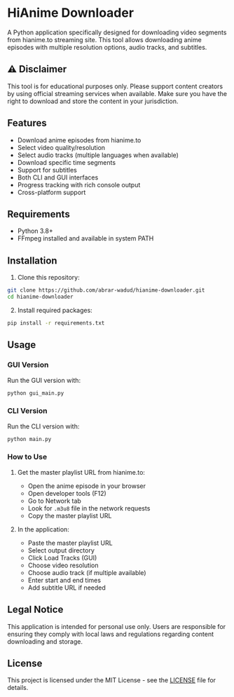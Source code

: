 # HiAnime Downloader

A Python application specifically designed for downloading video segments from hianime.to streaming site. This tool allows downloading anime episodes with multiple resolution options, audio tracks, and subtitles.

## ⚠️ Disclaimer

This tool is for educational purposes only. Please support content creators by using official streaming services when available. Make sure you have the right to download and store the content in your jurisdiction.

## Features

- Download anime episodes from hianime.to
- Select video quality/resolution
- Select audio tracks (multiple languages when available)
- Download specific time segments
- Support for subtitles
- Both CLI and GUI interfaces
- Progress tracking with rich console output
- Cross-platform support

## Requirements

- Python 3.8+
- FFmpeg installed and available in system PATH

## Installation

1. Clone this repository:
```bash
git clone https://github.com/abrar-wadud/hianime-downloader.git
cd hianime-downloader
```

2. Install required packages:
```bash
pip install -r requirements.txt
```

## Usage

### GUI Version

Run the GUI version with:
```bash
python gui_main.py
```

### CLI Version

Run the CLI version with:
```bash
python main.py
```

### How to Use

1. Get the master playlist URL from hianime.to:
   - Open the anime episode in your browser
   - Open developer tools (F12)
   - Go to Network tab
   - Look for `.m3u8` file in the network requests
   - Copy the master playlist URL

2. In the application:
   - Paste the master playlist URL
   - Select output directory
   - Click Load Tracks (GUI)
   - Choose video resolution
   - Choose audio track (if multiple available)
   - Enter start and end times
   - Add subtitle URL if needed

## Legal Notice

This application is intended for personal use only. Users are responsible for ensuring they comply with local laws and regulations regarding content downloading and storage.

## License

This project is licensed under the MIT License - see the [LICENSE](LICENSE) file for details.
